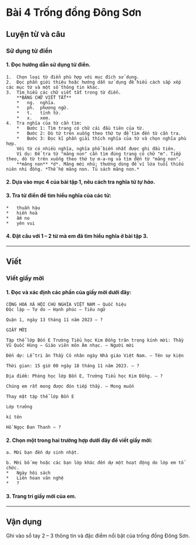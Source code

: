 # Bài 4 Trống đồng Đông Sơn

## Luyện từ và câu

### Sử dụng từ điển

#### 1.  Đọc hướng dẫn sử dụng từ điển.
    1.  Chọn loại từ điển phù hợp với mục đích sử dụng.
    2.  Đọc phần giới thiệu hoặc hướng dẫn sử dụng để hiểu cách sắp xếp các mục từ và một số thông tin khác.
    3.  Tìm hiểu các chữ viết tắt trong từ điển.
        **BẢNG CHỮ VIẾT TẮT**
        *   ng.  nghĩa.
        *   ph.  phương ngữ.
        *   t.   tính từ.
        *   x.   xem.
    4.  Tra nghĩa của từ cần tìm:
        *   Bước 1: Tìm trang có chữ cái đầu tiên của từ.
        *   Bước 2: Dò từ trên xuống theo thứ tự để tìm đến từ cần tra.
        *   Bước 3: Đọc kĩ phần giải thích nghĩa của từ và chọn nghĩa phù hợp.
        Với từ có nhiều nghĩa, nghĩa phổ biến nhất được ghi đầu tiên.
        Ví dụ: Để tra từ "măng non" cần tìm đúng trang có chữ "m". Tiếp theo, dò từ trên xuống theo thứ tự m-a-ng và tìm đến từ "măng non".
        **măng non** *d*. Măng mới nhú; thường dùng để ví lứa tuổi thiếu niên nhi đồng. *Thế hệ măng non. Tủ sách măng non.*

#### 2.  Dựa vào mục 4 của bài tập 1, nêu cách tra nghĩa từ *tự hào*.
#### 3.  Tra từ điển để tìm hiểu nghĩa của các từ:
    *   thuần hậu
    *   hiền hoà
    *   ấm no
    *   yên vui

#### 4.  Đặt câu với 1 – 2 từ mà em đã tìm hiểu nghĩa ở bài tập 3.

---

## Viết

### Viết giấy mời

#### 1.  Đọc và xác định các phần của giấy mời dưới đây:

    CỘNG HOÀ XÃ HỘI CHỦ NGHĨA VIỆT NAM — Quốc hiệu
    Độc lập – Tự do – Hạnh phúc — Tiêu ngữ

    Quận 1, ngày 13 tháng 11 năm 2023 — ?

    GIẤY MỜI

    Tập thể lớp Bốn E Trường Tiểu học Kim Đồng trân trọng kính mời: Thầy Vũ Quốc Hùng – Giáo viên môn Âm nhạc. — Người mời
   
    Đến dự: Lễ tri ân Thầy Cô nhân ngày Nhà giáo Việt Nam. — Tên sự kiện
    
    Thời gian: 15 giờ 00 ngày 18 tháng 11 năm 2023. — ?
    
    Địa điểm: Phòng học lớp Bốn E, Trường Tiểu học Kim Đồng. — ?
    
    Chúng em rất mong được đón tiếp thầy. — Mong muốn

    Thay mặt tập thể lớp Bốn E
   
    Lớp trưởng
  
    kí tên
    
    Hồ Ngọc Đan Thanh — ?

#### 2.  Chọn một trong hai trường hợp dưới đây để viết giấy mời:
    a. Mời bạn đến dự sinh nhật.
  
    b. Mời bố mẹ hoặc các bạn lớp khác đến dự một hoạt động do lớp em tổ chức.
    *   Ngày hội sách
    *   Liên hoan văn nghệ
    *   ?

#### 3.  Trang trí giấy mời của em.

---

## Vận dụng

Ghi vào sổ tay 2 – 3 thông tin và đặc điểm nổi bật của trống đồng Đông Sơn.
